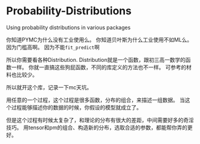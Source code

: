 # Probability-Distributions
Using probability distributions in various packages


你知道PYMC为什么没有工业使用么。
你知道贝叶斯为什么工业使用不如ML么。
因为门槛高啊。
因为不能`fit_predict`啊


所以你需要看各种Distribution.
Distribution就是一个函数，跟初三高一数学的函数一样。
你就一直搞这些狗屁函数，不同的库定义的方法也不一样。
可参考的材料也比较少。


所以就开这个库，记录一下mc天坑。

用任意的一个过程，这个过程是很多函数，分布的组合，来描述一组数据。
当这个过程能够描述你的数据的时候，你假设的模型就成立了。

但是这个过程有时候太复杂了，和理论的分布有很大的差距，中间需要好多的奇淫技巧。
用tensor和pm的组合、构造新的分布，选取合适的参数，都能帮你弄的更好。


